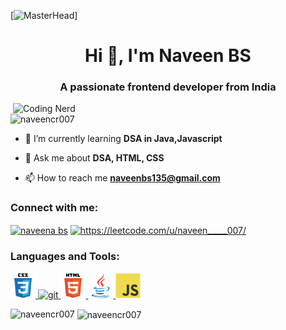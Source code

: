 [![MasterHead]([https://1.bp.blogspot.com/-7A4WynwLsM...](https://user-images.githubusercontent.com/90236635/232446433-d5540fa2-fe28-4bb8-b929-cdb51fe61336.gif))]
<h1 align="center">Hi 👋, I'm Naveen BS</h1>
<h3 align="center">A passionate frontend developer from India</h3>
<img align="right" alt="Coding Nerd" width="500" src="https://cdna.artstation.com/p/assets/images/images/028/102/058/original/pixel-jeff-matrix-s.gif?1593487263">

<p align="left"> <img src="https://komarev.com/ghpvc/?username=naveencr007&label=Profile%20views&color=0e75b6&style=flat" alt="naveencr007" /> </p>

- 🌱 I’m currently learning **DSA in Java,Javascript**

- 💬 Ask me about **DSA, HTML, CSS**

- 📫 How to reach me **naveenbs135@gmail.com**

<h3 align="left">Connect with me:</h3>
<p align="left">
<a href="https://www.linkedin.com/in/naveena-b-s-3a71a7313" target="blank"><img align="center" src="https://raw.githubusercontent.com/rahuldkjain/github-profile-readme-generator/master/src/images/icons/Social/linked-in-alt.svg" alt="naveena bs" height="30" width="40" /></a>
<a href="https://leetcode.com/u/naveen_____007/" target="blank"><img align="center" src="https://raw.githubusercontent.com/rahuldkjain/github-profile-readme-generator/master/src/images/icons/Social/leet-code.svg" alt="https://leetcode.com/u/naveen_____007/" height="30" width="40" /></a>
</p>

<h3 align="left">Languages and Tools:</h3>
<p align="left"> <a href="https://www.w3schools.com/css/" target="_blank" rel="noreferrer"> <img src="https://raw.githubusercontent.com/devicons/devicon/master/icons/css3/css3-original-wordmark.svg" alt="css3" width="40" height="40"/> </a> <a href="https://git-scm.com/" target="_blank" rel="noreferrer"> <img src="https://www.vectorlogo.zone/logos/git-scm/git-scm-icon.svg" alt="git" width="40" height="40"/> </a> <a href="https://www.w3.org/html/" target="_blank" rel="noreferrer"> <img src="https://raw.githubusercontent.com/devicons/devicon/master/icons/html5/html5-original-wordmark.svg" alt="html5" width="40" height="40"/> </a> <a href="https://www.java.com" target="_blank" rel="noreferrer"> <img src="https://raw.githubusercontent.com/devicons/devicon/master/icons/java/java-original.svg" alt="java" width="40" height="40"/> </a> <a href="https://developer.mozilla.org/en-US/docs/Web/JavaScript" target="_blank" rel="noreferrer"> <img src="https://raw.githubusercontent.com/devicons/devicon/master/icons/javascript/javascript-original.svg" alt="javascript" width="40" height="40"/> </a> </p>

<p><img align="left" src="https://github-readme-stats.vercel.app/api/top-langs?username=naveencr007&show_icons=true&locale=en&layout=compact" alt="naveencr007" /></p>

<p>&nbsp;<img align="center" src="https://github-readme-stats.vercel.app/api?username=naveencr007&show_icons=true&locale=en" alt="naveencr007" /></p>
